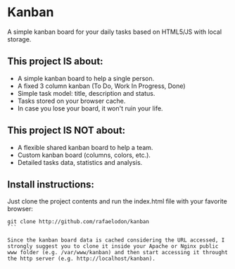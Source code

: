 # Kanban

A simple kanban board for your daily tasks based on HTML5/JS with local storage.

## This project IS about:
* A simple kanban board to help a single person.
* A fixed 3 column kanban (To Do, Work In Progress, Done)
* Simple task model: title, description and status.
* Tasks stored on your browser cache.
* In case you lose your board, it won't ruin your life.

## This project IS NOT about:
* A flexible shared kanban board to help a team.
* Custom kanban board (columns, colors, etc.).
* Detailed tasks data, statistics and analysis.

## Install instructions:

Just clone the project contents and run the index.html file with your favorite browser:

````
git clone http://github.com/rafaelodon/kanban
```

Since the kanban board data is cached considering the URL accessed, I strongly suggest you to clone it inside your Apache or Nginx public www folder (e.g. /var/www/kanban) and then start accessing it throught the http server (e.g. http://localhost/kanban).



